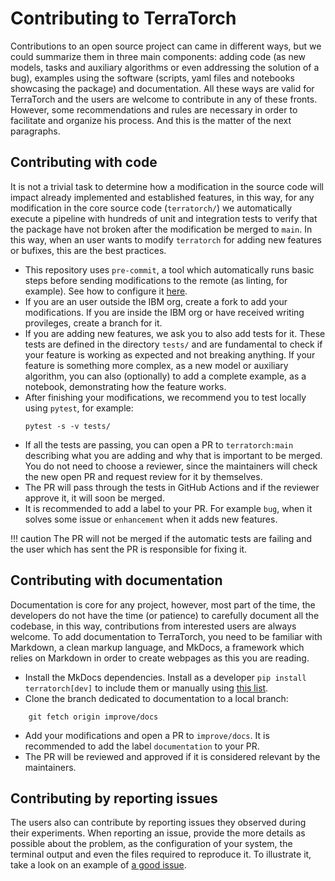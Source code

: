 # Contributing to TerraTorch

Contributions to an open source project can came in different ways, but we could summarize them in three main
components: adding code (as new models, tasks and
auxiliary algorithms or even addressing the solution of a bug), examples using the software (scripts, yaml files and notebooks showcasing the package) and documentation.
All these ways are valid for TerraTorch
and the users are welcome to contribute in any of these fronts. However, some recommendations and rules are
necessary in order to facilitate and organize his process. And this is the matter of the next paragraphs. 

## Contributing with code

It is not a trivial task to determine how a modification in the source code will impact already implemented
and established features, in this way, for any modification in the core source code (`terratorch/`) we
automatically execute
a pipeline with hundreds of unit and integration tests to verify that the package have not broken after the
modification be merged to `main`. In this way, when an user wants to modify
`terratorch` for adding new features or bufixes, this are the best practices. 

* This repository uses `pre-commit`, a tool which automatically runs basic
    steps before sending modifications to the remote (as linting, for example).
    See how to configure it [here](https://pre-commit.com/#installation). 
* If you are an user outside the IBM org, create a fork to add your modifications. If you are inside the IBM
    org or have received writing provileges, create a branch for it. 
* If you are adding new features, we ask you to also add tests for it. These tests are defined in the
    directory `tests/` and are fundamental to check if your feature is working as expected and not breaking
    anything. If your feature is something more complex, as a new model or auxiliary algorithm, you can also
    (optionally) to add a complete example, as a notebook, demonstrating how the feature works.
* After finishing your modifications, we recommend you to test locally using `pytest`, for example:
    ```
    pytest -s -v tests/
    ```
* If all the tests are passing, you can open a PR to `terratorch:main` describing what you are adding and why
    that is important to be merged. You
    do not need to choose a reviewer, since the maintainers will check the new open PR and request review for it by themselves.  
* The PR will pass through the tests in GitHub Actions and if the reviewer approve it, it will soon be merged. 
* It is recommended to add a label to your PR. For example `bug`, when it solves some issue or `enhancement`
    when it adds new features. 

!!! caution
    The PR will not be merged if the automatic tests are failing and the user which has sent the PR is responsible for fixing it. 

## Contributing with documentation

Documentation is core for any project, however, most part of the time, the developers do not have the time (or
patience) to carefully document all the codebase, in this way, contributions from interested users are always
welcome. 
To add documentation to TerraTorch, you need to be familiar with Markdown, a clean markup language, and
MkDocs, a framework which relies on Markdown in order to create webpages as this you are reading. 

* Install the MkDocs dependencies. Install as a developer `pip install terratorch[dev]` to include them or manually using [this list](https://github.com/IBM/terratorch/blob/cdb130dd0be3db053c8858d69e8f02197d42c567/pyproject.toml#L66).
* Clone the branch dedicated to documentation to a local branch:
```
    git fetch origin improve/docs
```
* Add your modifications and open a PR to `improve/docs`. It is recommended to add the label `documentation` to your PR. 
* The PR will be reviewed and approved if it is considered relevant by the maintainers. 

## Contributing by reporting issues

The users also can contribute by reporting issues they observed during their experiments. When reporting an issue, provide the more details as possible about the problem, as the configuration of your system,
the terminal output and even the files required to reproduce it. To
illustrate it, take a
look on an example of [a good issue](https://github.com/IBM/terratorch/issues/506). 
